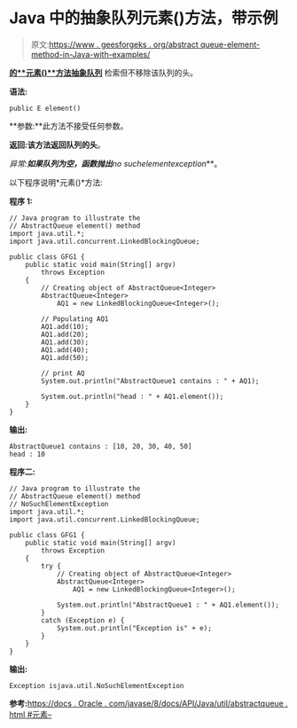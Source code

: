 # Java 中的抽象队列元素()方法，带示例

> 原文:[https://www . geesforgeks . org/abstract queue-element-method-in-Java-with-examples/](https://www.geeksforgeeks.org/abstractqueue-element-method-in-java-with-examples/)

**[的**元素()**方法抽象队列](https://www.geeksforgeeks.org/abstractqueue-in-java-with-examples/)** 检索但不移除该队列的头。

**语法:**

```
public E element()
```

**参数:**此方法不接受任何参数。

**返回:**该方法返回队列的**头**。

**异常:**如果队列为空，函数抛出***no suchelementexception***。

以下程序说明*元素()*方法:

**程序 1:**

```
// Java program to illustrate the
// AbstractQueue element() method
import java.util.*;
import java.util.concurrent.LinkedBlockingQueue;

public class GFG1 {
    public static void main(String[] argv)
        throws Exception
    {
        // Creating object of AbstractQueue<Integer>
        AbstractQueue<Integer>
            AQ1 = new LinkedBlockingQueue<Integer>();

        // Populating AQ1
        AQ1.add(10);
        AQ1.add(20);
        AQ1.add(30);
        AQ1.add(40);
        AQ1.add(50);

        // print AQ
        System.out.println("AbstractQueue1 contains : " + AQ1);

        System.out.println("head : " + AQ1.element());
    }
}
```

**输出:**

```
AbstractQueue1 contains : [10, 20, 30, 40, 50]
head : 10

```

**程序二:**

```
// Java program to illustrate the
// AbstractQueue element() method
// NoSuchElementException
import java.util.*;
import java.util.concurrent.LinkedBlockingQueue;

public class GFG1 {
    public static void main(String[] argv)
        throws Exception
    {
        try {
            // Creating object of AbstractQueue<Integer>
            AbstractQueue<Integer>
                AQ1 = new LinkedBlockingQueue<Integer>();

            System.out.println("AbstractQueue1 : " + AQ1.element());
        }
        catch (Exception e) {
            System.out.println("Exception is" + e);
        }
    }
}
```

**输出:**

```
Exception isjava.util.NoSuchElementException

```

**参考:**[https://docs . Oracle . com/javase/8/docs/API/Java/util/abstractqueue . html #元素–](https://docs.oracle.com/javase/8/docs/api/java/util/AbstractQueue.html#element--)